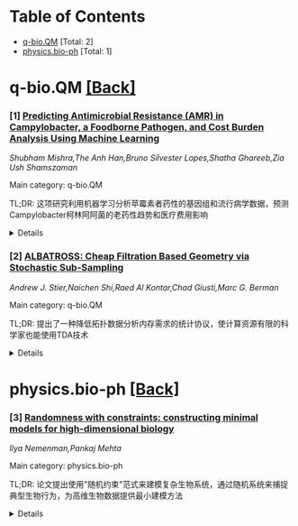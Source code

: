<div id=toc></div>

# Table of Contents

- [q-bio.QM](#q-bio.QM) [Total: 2]
- [physics.bio-ph](#physics.bio-ph) [Total: 1]


<div id='q-bio.QM'></div>

# q-bio.QM [[Back]](#toc)

### [1] [Predicting Antimicrobial Resistance (AMR) in Campylobacter, a Foodborne Pathogen, and Cost Burden Analysis Using Machine Learning](https://arxiv.org/abs/2509.03551)
*Shubham Mishra,The Anh Han,Bruno Silvester Lopes,Shatha Ghareeb,Zia Ush Shamszaman*

Main category: q-bio.QM

TL;DR: 这项研究利用机器学习分析苹霉素者药性的基因组和流行病学数据，预测Campylobacter柯林阿阿菌的老药性趋势和医疗费用影响


<details>
  <summary>Details</summary>
Motivation: 苹霉素者药性(AMR)构成严重公共健康和经济挑战，需要预测老药性趋势和其经济影响

Method: 整合全基因组序列(WGS)数据、流行病学元数据和经济预测，使用随机森林模型预测AMR表型，重点研究gyrA端霉酸类老药性和tet(O)四环素老药性，采用时间序列预测模型(SARIMA、SIR、Prophet)

Result: 随机森林模型预测AMR表型准确度74%，预测到2050年campylobacteriosis病例可能超130例/10万人，年经济负担超1.9亿英镑，发现持续高值β-内酰胺老药性、增长的端霉酸类老药性和波动的四环素老药性

Conclusion: 机器学习方法能够有效预测AMR趋势和其经济影响，为制定防控策略提供重要依据，应尽快采取行动控制AMR的估算经济成本

Abstract: Antimicrobial resistance (AMR) poses a significant public health and economic
challenge, increasing treatment costs and reducing antibiotic effectiveness.
This study employs machine learning to analyze genomic and epidemiological data
from the public databases for molecular typing and microbial genome diversity
(PubMLST), incorporating data from UK government-supported AMR surveillance by
the Food Standards Agency and Food Standards Scotland. We identify AMR patterns
in Campylobacter jejuni and Campylobacter coli isolates collected in the UK
from 2001 to 2017. The research integrates whole-genome sequencing (WGS) data,
epidemiological metadata, and economic projections to identify key resistance
determinants and forecast future resistance trends and healthcare costs. We
investigate gyrA mutations for fluoroquinolone resistance and the tet(O) gene
for tetracycline resistance, training a Random Forest model validated with
bootstrap resampling (1,000 samples, 95% confidence intervals), achieving 74%
accuracy in predicting AMR phenotypes. Time-series forecasting models (SARIMA,
SIR, and Prophet) predict a rise in campylobacteriosis cases, potentially
exceeding 130 cases per 100,000 people by 2050, with an economic burden
projected to surpass 1.9 billion GBP annually if left unchecked. An enhanced
Random Forest system, analyzing 6,683 isolates, refines predictions by
incorporating temporal patterns, uncertainty estimation, and resistance trend
modeling, indicating sustained high beta-lactam resistance, increasing
fluoroquinolone resistance, and fluctuating tetracycline resistance.

</details>


### [2] [ALBATROSS: Cheap Filtration Based Geometry via Stochastic Sub-Sampling](https://arxiv.org/abs/2509.03681)
*Andrew J. Stier,Naichen Shi,Raed Al Kontar,Chad Giusti,Marc G. Berman*

Main category: q-bio.QM

TL;DR: 提出了一种降低拓扑数据分析内存需求的统计协议，使计算资源有限的科学家也能使用TDA技术


<details>
  <summary>Details</summary>
Motivation: 传统TDA算法内存需求大，难以处理大规模生物数据集，限制了该技术的应用范围

Method: 开发了一种统计协议来减少TDA的内存需求，并在两个实证数据集上验证了该协议的有效性

Result: 该协议成功复制了先前的研究发现，但内存需求显著降低，并首次实现了人类皮层功能相关性的高空间分辨率拓扑映射

Conclusion: 该统计协议使TDA技术更加实用和可访问，为大规模生物数据分析提供了新的可能性

Abstract: Topological data analysis (TDA) detects geometric structure in biological
data. However, many TDA algorithms are memory intensive and impractical for
massive datasets. Here, we introduce a statistical protocol that reduces TDA's
memory requirements and gives access to scientists with modest computing
resources. We validate this protocol against two empirical datasets, showing
that it replicates previous findings with much lower memory requirements.
Finally, we demonstrate the power of the protocol by mapping the topology of
functional correlations for the human cortex at high spatial resolution,
something that was previously infeasible without this novel approach.

</details>


<div id='physics.bio-ph'></div>

# physics.bio-ph [[Back]](#toc)

### [3] [Randomness with constraints: constructing minimal models for high-dimensional biology](https://arxiv.org/abs/2509.03765)
*Ilya Nemenman,Pankaj Mehta*

Main category: physics.bio-ph

TL;DR: 论文提出使用"随机约束"范式来建模复杂生物系统，通过随机系统来捕捉典型生物行为，为高维生物数据提供最小建模方法


<details>
  <summary>Details</summary>
Motivation: 传统简单模型难以处理由众多异质相互作用组件组成的复杂生物系统，需要新的建模策略来应对生物复杂性

Method: 采用"随机约束"方法，使用满足生物学约束的随机系统来建模典型生物行为

Result: 该方法在神经科学、生态学、进化等多个生物系统领域与实验数据建立了紧密联系

Conclusion: "随机约束"范式是捕捉高维生物数据中实验观测到的动态和统计特征的有前景建模策略，为生物学提供了强大的最小建模哲学

Abstract: Biologists and physicists have a rich tradition of modeling living systems
with simple models composed of a few interacting components. Despite the
remarkable success of this approach, it remains unclear how to use such finely
tuned models to study complex biological systems composed of numerous
heterogeneous, interacting components. One possible strategy for taming this
biological complexity is to embrace the idea that many biological behaviors we
observe are ``typical'' and can be modeled using random systems that respect
biologically-motivated constraints. Here, we review recent works showing how
this approach can be used to make close connection with experiments in
biological systems ranging from neuroscience to ecology and evolution and
beyond. Collectively, these works suggest that the ``random-with-constraints''
paradigm represents a promising new modeling strategy for capturing
experimentally observed dynamical and statistical features in high-dimensional
biological data and provides a powerful minimal modeling philosophy for
biology.

</details>

